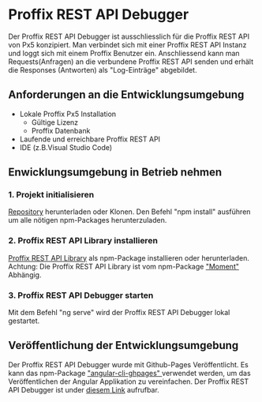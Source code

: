 # Proffix REST API Debugger

Der Proffix REST API Debugger ist ausschliesslich für die Proffix REST API von Px5 konzipiert. Man verbindet sich mit einer Proffix REST API Instanz und loggt sich mit einem Proffix Benutzer ein. Anschliessend kann man Requests(Anfragen) an die verbundene Proffix REST API senden und erhält die Responses (Antworten) als "Log-Einträge" abgebildet.

## Anforderungen an die Entwicklungsumgebung

* Lokale Proffix Px5 Installation
  * Gültige Lizenz
  * Proffix Datenbank
* Laufende und erreichbare Proffix REST API 
* IDE (z.B.Visual Studio Code)

## Enwicklungsumgebung in Betrieb nehmen

### 1. Projekt initialisieren
[Repository](https://github.com/nicivd/proffix-restapi-debugger) herunterladen oder Klonen. Den Befehl "npm install" ausführen um alle nötigen npm-Packages herunterzuladen. 

### 2. Proffix REST API Library installieren
[Proffix REST API Library](https://github.com/PROFFIX-NET/restapi-angular-library) als npm-Package installieren oder herunterladen.
Achtung: Die Proffix REST API Library ist vom npm-Package ["Moment"](https://www.npmjs.com/package/moment) Abhängig. 

### 3. Proffix REST API Debugger starten
Mit dem Befehl "ng serve" wird der Proffix REST API Debugger lokal gestartet. 

## Veröffentlichung der Entwicklungsumgebung
Der Proffix REST API Debugger wurde mit Github-Pages Veröffentlicht. Es kann das npm-Package ["angular-cli-ghpages" ](https://www.npmjs.com/package/angular-cli-ghpages#quickstart-local) verwendet werden, um das Veröffentlichen der Angular Applikation zu vereinfachen. Der Proffix REST API Debugger ist under [diesem Link](https://nicivd.github.io/proffix-restapi-debugger) aufrufbar.


